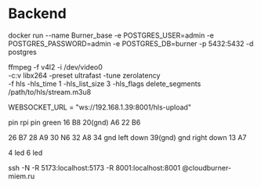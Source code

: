 # Backend
docker run --name Burner_base -e POSTGRES_USER=admin -e POSTGRES_PASSWORD=admin -e POSTGRES_DB=burner -p 5432:5432 -d postgres






ffmpeg -f v4l2 -i /dev/video0 \
  -c:v libx264 -preset ultrafast -tune zerolatency \
  -f hls -hls_time 1 -hls_list_size 3 -hls_flags delete_segments \
  /path/to/hls/stream.m3u8

WEBSOCKET_URL = "ws://192.168.1.39:8001/hls-upload"


pin rpi	pin green 
16	B8
20(gnd)	A6
22	B6
	
26	B7
28	A9
30	N6
32	A8
34	gnd left down
39(gnd)	gnd right down
13	A7
	
4	led
6	led

ssh -N -R 5173:localhost:5173 -R 8001:localhost:8001 <user>@cloudburner-miem.ru